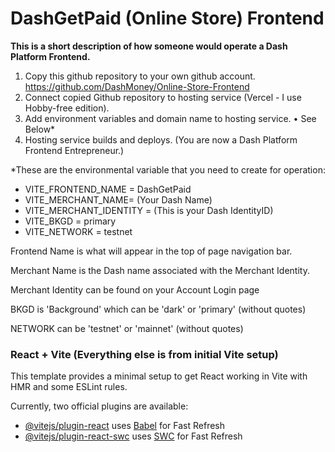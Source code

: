 # DashGetPaid (Online Store) Frontend

**This is a short description of how someone would operate a Dash Platform Frontend.**

1. Copy this github repository to your own github account. https://github.com/DashMoney/Online-Store-Frontend
2. Connect copied Github repository to hosting service (Vercel - I use Hobby-free edition).
3. Add environment variables and domain name to hosting service.
   • See Below\*
4. Hosting service builds and deploys. (You are now a Dash Platform Frontend Entrepreneur.)

\*These are the environmental variable that you need to create for operation:

- VITE_FRONTEND_NAME = DashGetPaid
- VITE_MERCHANT_NAME= (Your Dash Name)
- VITE_MERCHANT_IDENTITY = (This is your Dash IdentityID)
- VITE_BKGD = primary
- VITE_NETWORK = testnet

Frontend Name is what will appear in the top of page navigation bar.

Merchant Name is the Dash name associated with the Merchant Identity.

Merchant Identity can be found on your Account Login page

BKGD is 'Background' which can be 'dark' or 'primary' (without quotes)

NETWORK can be 'testnet' or 'mainnet' (without quotes)

### React + Vite (Everything else is from initial Vite setup)

This template provides a minimal setup to get React working in Vite with HMR and some ESLint rules.

Currently, two official plugins are available:

- [@vitejs/plugin-react](https://github.com/vitejs/vite-plugin-react/blob/main/packages/plugin-react/README.md) uses [Babel](https://babeljs.io/) for Fast Refresh
- [@vitejs/plugin-react-swc](https://github.com/vitejs/vite-plugin-react-swc) uses [SWC](https://swc.rs/) for Fast Refresh
